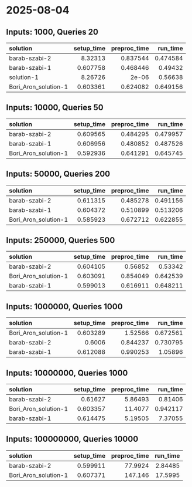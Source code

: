 # 2025-08-04

## Inputs: 1000, Queries 20

| solution             |   setup_time |   preproc_time |   run_time |
|:---------------------|-------------:|---------------:|-----------:|
| barab-szabi-2        |     8.32313  |       0.837544 |   0.474584 |
| barab-szabi-1        |     0.607758 |       0.468446 |   0.49432  |
| solution-1           |     8.26726  |       2e-06    |   0.56638  |
| Bori_Aron_solution-1 |     0.603361 |       0.624082 |   0.649156 |

## Inputs: 10000, Queries 50

| solution             |   setup_time |   preproc_time |   run_time |
|:---------------------|-------------:|---------------:|-----------:|
| barab-szabi-2        |     0.609565 |       0.484295 |   0.479957 |
| barab-szabi-1        |     0.606956 |       0.480852 |   0.487526 |
| Bori_Aron_solution-1 |     0.592936 |       0.641291 |   0.645745 |

## Inputs: 50000, Queries 200

| solution             |   setup_time |   preproc_time |   run_time |
|:---------------------|-------------:|---------------:|-----------:|
| barab-szabi-2        |     0.611315 |       0.485278 |   0.491156 |
| barab-szabi-1        |     0.604372 |       0.510899 |   0.513206 |
| Bori_Aron_solution-1 |     0.585923 |       0.672712 |   0.622855 |

## Inputs: 250000, Queries 500

| solution             |   setup_time |   preproc_time |   run_time |
|:---------------------|-------------:|---------------:|-----------:|
| barab-szabi-2        |     0.604105 |       0.56852  |   0.53342  |
| Bori_Aron_solution-1 |     0.603091 |       0.854049 |   0.642539 |
| barab-szabi-1        |     0.599013 |       0.616911 |   0.648211 |

## Inputs: 1000000, Queries 1000

| solution             |   setup_time |   preproc_time |   run_time |
|:---------------------|-------------:|---------------:|-----------:|
| Bori_Aron_solution-1 |     0.603289 |       1.52566  |   0.672561 |
| barab-szabi-2        |     0.6006   |       0.844237 |   0.730795 |
| barab-szabi-1        |     0.612088 |       0.990253 |   1.05896  |

## Inputs: 10000000, Queries 1000

| solution             |   setup_time |   preproc_time |   run_time |
|:---------------------|-------------:|---------------:|-----------:|
| barab-szabi-2        |     0.61627  |        5.86493 |   0.81406  |
| Bori_Aron_solution-1 |     0.603357 |       11.4077  |   0.942117 |
| barab-szabi-1        |     0.614475 |        5.19505 |   7.37055  |

## Inputs: 100000000, Queries 10000

| solution             |   setup_time |   preproc_time |   run_time |
|:---------------------|-------------:|---------------:|-----------:|
| barab-szabi-2        |     0.599911 |        77.9924 |    2.84485 |
| Bori_Aron_solution-1 |     0.607371 |       147.146  |   17.5995  |
